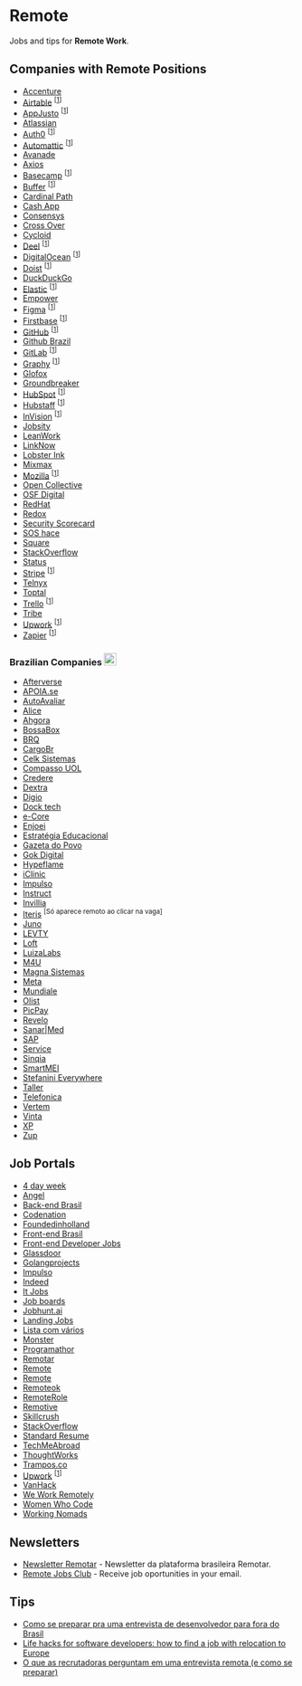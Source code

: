 # Remote

Jobs and tips for **Remote Work**.

## Companies with Remote Positions

- [Accenture](https://www.accenture.com/br-pt/careers/jobsearch)
- [Airtable](https://airtable.com/careers) <sup>[[1]]</sup>
- [AppJusto](https://99jobs.com/appjusto) <sup>[[1]]</sup>
- [Atlassian](https://www.atlassian.com/company/careers)
- [Auth0](https://auth0.com/careers/) <sup>[[1]]</sup>
- [Automattic](https://automattic.com/work-with-us/) <sup>[[1]]</sup>
- [Avanade](https://www.avanade.com/pt-br/careers)
- [Axios](https://www.axios.com/about#jobs)
- [Basecamp](https://basecamp.com/about/jobs) <sup>[[1]]</sup>
- [Buffer](https://journey.buffer.com/) <sup>[[1]]</sup>
- [Cardinal Path](https://www.cardinalpath.com/)
- [Cash App](https://cash.app/careers)
- [Consensys](https://new.consensys.net/careers/)
- [Cross Over](https://app.crossover.com/x/marketplace/available-jobs)
- [Cycloid](https://www.cycloid.io/jobs)
- [Deel](https://jobs.ashbyhq.com/Deel) <sup>[[1]]</sup>
- [DigitalOcean](https://www.digitalocean.com/careers/) <sup>[[1]]</sup>
- [Doist](https://doist.com/careers) <sup>[[1]]</sup>
- [DuckDuckGo](https://duckduckgo.com/hiring/)
- [Elastic](https://www.elastic.co/about/careers/) <sup>[[1]]</sup>
- [Empower](https://empower.vision/)
- [Figma](https://www.figma.com/careers/) <sup>[[1]]</sup>
- [Firstbase](https://www.firstbasehq.com/careers) <sup>[[1]]</sup>
- [GitHub](https://github.com/about/careers) <sup>[[1]]</sup>
- [Github Brazil](https://github.com/lerrua/remote-jobs-brazil)
- [GitLab](https://about.gitlab.com/jobs/) <sup>[[1]]</sup>
- [Graphy](https://graphyapp.com/careers) <sup>[[1]]</sup>
- [Glofox](https://www.glofox.com/careers/)
- [Groundbreaker](https://groundbreaker.co/careers/)
- [HubSpot](https://www.hubspot.com/careers) <sup>[[1]]</sup>
- [Hubstaff](https://hubstaff.com/jobs) <sup>[[1]]</sup>
- [InVision](https://www.invisionapp.com/about#jobs) <sup>[[1]]</sup>
- [Jobsity](https://www.jobsity.com/careers)
- [LeanWork](https://www.leanwork.com.br/vagas)
- [LinkNow](https://linknow.com/)
- [Lobster Ink](https://lobsterink.com/careers/)
- [Mixmax](https://mixmax.com/careers/)
- [Mozilla](https://careers.mozilla.org/listings/?team=Mozilla%20Foundation) <sup>[[1]]</sup>
- [Open Collective](https://opencollective.com/hiring)
- [OSF Digital](https://www.osf-global.com/jobs-at-osf)
- [RedHat](https://www.redhat.com/en/jobs)
- [Redox](https://www.redoxengine.com/company/careers/)
- [Security Scorecard](https://securityscorecard.com/company/careers)
- [SOS hace](https://soshace.com/)
- [Square](https://careers.squareup.com/us/en/jobs)
- [StackOverflow](https://stackoverflow.com/company/work-here)
- [Status](https://status.im/contribute/open_positions.html)
- [Stripe](https://stripe.com/jobs) <sup>[[1]]</sup>
- [Telnyx](https://telnyx.com/)
- [Toptal](https://www.toptal.com/careers)
- [Trello](https://www.atlassian.com/company/careers/trello) <sup>[[1]]</sup>
- [Tribe](https://tri.be/careers/)
- [Upwork](https://careers.upwork.com/) <sup>[[1]]</sup>
- [Zapier](https://zapier.com/jobs/) <sup>[[1]]</sup>

### Brazilian Companies <kbd><img alt="Brazilan flag" src="https://cdn.staticaly.com/gh/hjnilsson/country-flags/master/svg/br.svg" width="22"></kbd>

- [Afterverse](https://afterverse.com/pt/careers#jobs)
- [APOIA.se](https://descubra.apoia.se/trabalheconosco)
- [AutoAvaliar](https://trabalheconosco.vagas.com.br/auto-avaliar/oportunidades)
- [Alice](https://alice.com.br/)
- [Ahgora](https://vempraahgora.gupy.io/)
- [BossaBox](https://bossabox.recruitee.com/#)
- [BRQ](https://www.brq.com/venha-ser-fera/)
- [CargoBr](https://cargobr.com/)
- [Celk Sistemas](https://www.celk.com.br/home/)
- [Compasso UOL](https://compasso.gupy.io/)
- [Credere](https://meucredere.com.br)
- [Dextra](https://apply.workable.com/dextra/)
- [Digio](https://digio.gupy.io/)
- [Dock tech](https://dock.gupy.io/)
- [e-Core](https://www.e-core.com/pt/carreiras/)
- [Enjoei](https://enjoei.gupy.io/)
- [Estratégia Educacional](https://www.linkedin.com/company/estrategia-educacional/jobs/)
- [Gazeta do Povo](https://www.gazetadopovo.com.br/)
- [Gok Digital](https://gok.digital/terms-job)
- [Hypeflame](https://jobs.kenoby.com/hypeflame)
- [iClinic](https://vagas.iclinic.com.br/)
- [Impulso](https://impulso.network/lista-de-oportunidades)
- [Instruct](http://instruct.com.br/jobs)
- [Invillia](https://invillia.gupy.io/)
- [Iteris](https://jobs.kenoby.com/iteris) <sup>[Só aparece remoto ao clicar na vaga]</sup>
- [Juno](https://juno.gupy.io/)
- [LEVTY](https://levty.com/carreiras/vagas)
- [Loft](https://jobs.lever.co/loft/?department=Loft&team=Software%20Engineering)
- [LuizaLabs](https://www.99jobs.com/luizalabs/jobs)
- [M4U](https://m4u.gupy.io/)
- [Magna Sistemas](https://magnasistemas.gupy.io/)
- [Meta](https://www.meta.com.br/talentos/)
- [Mundiale](https://www.mundiale.com.br/carreira/)
- [Olist](https://olist.com/carreira/)
- [PicPay](https://picpay.gupy.io/)
- [Revelo](https://www.revelo.com.br/para-candidatos)
- [Sanar|Med](https://www.sanarmed.com/)
- [SAP](https://www.sap.com/)
- [Service](https://www.service.com.br/carreiras/)
- [Sinqia](https://jobs.kenoby.com/sinqia)
- [SmartMEI](https://smartmei.recruiterbox.com/jobs)
- [Stefanini Everywhere](https://jobs.kenoby.com/everywhere)
- [Taller](https://blog.taller.net.br/taller-contrata/)
- [Telefonica](https://vivo.gupy.io/)
- [Vertem](https://queroservertem.gupy.io/)
- [Vinta](https://www.vinta.com.br/)
- [XP](https://www.xpi.com.br/carreiras/)
- [Zup](https://www.zup.com.br/carreiras)

## Job Portals

- [4 day week](https://4dayweek.io/)
- [Angel](https://angel.co/)
- [Back-end Brasil](https://github.com/backend-br/vagas/issues)
- [Codenation](http://codenation.com.br/)
- [Foundedinholland](http://foundedinholland.com/)
- [Front-end Brasil](https://github.com/frontendbr/vagas/issues)
- [Front-end Developer Jobs](http://frontenddeveloperjob.com/)
- [Glassdoor](https://www.glassdoor.com/)
- [Golangprojects](https://www.golangprojects.com/golang-remote-jobs.html)
- [Impulso](https://impulso.work)
- [Indeed](https://www.indeed.com/)
- [It Jobs](https://itjobs.pt)
- [Job boards](https://github.com/lukasz-madon/awesome-remote-job#job-boards)
- [Jobhunt.ai](https://jobhunt.ai/machinelearning-remote-jobs.html)
- [Landing Jobs](https://landing.jobs)
- [Lista com vários](https://docs.google.com/spreadsheets/d/1rtHao8rpI2aRA678ASQK-7NXpHcumd4LQGTtq5y7AiE/edit#gid=0)
- [Monster](https://www.monster.com/)
- [Programathor](https://programathor.com.br/)
- [Remotar](https://remotar.com.br/vagas/)
- [Remote](https://remote.com)
- [Remote](https://remote.co/remote-jobs/developer/)
- [Remoteok](https://remoteok.io/remote-jobs/)
- [RemoteRole](https://remoterole.com/)
- [Remotive](https://remotive.io/find-a-job/#s=1)
- [Skillcrush](https://skillcrush.com/2016/05/05/remote-tech-jobs/)
- [StackOverflow](http://stackoverflow.com/jobs)
- [Standard Resume](https://standardresume.co/remote-jobs)
- [TechMeAbroad](https://techmeabroad.com/)
- [ThoughtWorks](https://www.thoughtworks.com/careers/jobs/)
- [Trampos.co](https://trampos.co/oportunidades)
- [Upwork](https://www.upwork.com/) <sup>[[1]]</sup>
- [VanHack](http://vanhack.com)
- [We Work Remotely](https://weworkremotely.com/)
- [Women Who Code](https://www.womenwhocode.com/jobs)
- [Working Nomads](https://www.workingnomads.co/)

## Newsletters

- [Newsletter Remotar](https://remotar.com.br/#recebanovidades) - Newsletter da plataforma brasileira Remotar.
- [Remote Jobs Club](https://remotejobsclub.com/) - Receive job oportunities in your email.

## Tips

- [Como se preparar pra uma entrevista de desenvolvedor para fora do Brasil](https://medium.com/@rodrigoospinto/como-se-preparar-pra-uma-entrevista-de-desenvolvedor-para-fora-do-brasil-1ac8e8ee6d98#.s5mfnfkc7)
- [Life hacks for software developers: how to find a job with relocation to Europe](http://relocateme.eu/blog/life-hacks-for-software-developers-how-to-find-a-job-with-relocation-to-europe/)
- [O que as recrutadoras perguntam em uma entrevista remota (e como se preparar)](https://remotar.com.br/o-que-as-recrutadoras-perguntam-em-uma-entrevista-remota-e-como-se-preparar/)

[1]: REFERENCES.md
